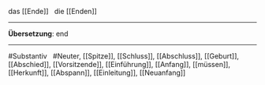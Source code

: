 das [[Ende]]  
die [[Enden]]

---

**Übersetzung**: end

---

#Substantiv  
#Neuter, [[Spitze]], [[Schluss]], [[Abschluss]], [[Geburt]], [[Abschied]], [[Vorsitzende]], [[Einführung]], [[Anfang]], [[müssen]], [[Herkunft]], [[Abspann]], [[Einleitung]], [[Neuanfang]]